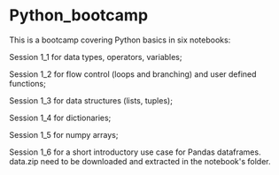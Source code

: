 # Python_bootcamp
This is a bootcamp covering Python basics in six notebooks:

Session 1_1 for data types, operators, variables;

Session 1_2 for flow control (loops and branching) and user defined functions;

Session 1_3 for data structures (lists, tuples);

Session 1_4 for dictionaries;

Session 1_5 for numpy arrays;

Session 1_6 for a short introductory use case for Pandas dataframes. data.zip need to be downloaded and extracted in the notebook's folder.
